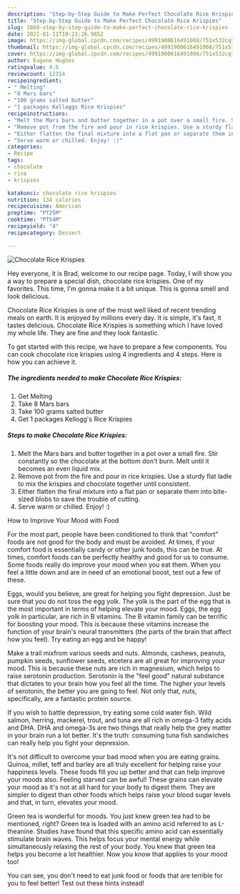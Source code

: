 ```yaml
---
description: "Step-by-Step Guide to Make Perfect Chocolate Rice Krispies"
title: "Step-by-Step Guide to Make Perfect Chocolate Rice Krispies"
slug: 1868-step-by-step-guide-to-make-perfect-chocolate-rice-krispies
date: 2021-01-11T19:23:26.985Z
image: https://img-global.cpcdn.com/recipes/4991900616491008/751x532cq70/chocolate-rice-krispies-recipe-main-photo.jpg
thumbnail: https://img-global.cpcdn.com/recipes/4991900616491008/751x532cq70/chocolate-rice-krispies-recipe-main-photo.jpg
cover: https://img-global.cpcdn.com/recipes/4991900616491008/751x532cq70/chocolate-rice-krispies-recipe-main-photo.jpg
author: Eugene Hughes
ratingvalue: 4.6
reviewcount: 12314
recipeingredient:
- " Melting"
- "8 Mars bars"
- "100 grams salted butter"
- "1 packages Kelloggs Rice Krispies"
recipeinstructions:
- "Melt the Mars bars and butter together in a pot over a small fire. Stir constantly so the chocolate at the bottom don&#39;t burn. Melt until it becomes an even liquid mix."
- "Remove pot from the fire and pour in rice krispies. Use a sturdy flat ladle to mix the krispies and chocolate together until consistent."
- "Either flatten the final mixture into a flat pan or separate them into bite-sized blobs to save the trouble of cutting."
- "Serve warm or chilled. Enjoy! :)"
categories:
- Recipe
tags:
- chocolate
- rice
- krispies

katakunci: chocolate rice krispies 
nutrition: 134 calories
recipecuisine: American
preptime: "PT25M"
cooktime: "PT54M"
recipeyield: "4"
recipecategory: Dessert

---
```



![Chocolate Rice Krispies](https://img-global.cpcdn.com/recipes/4991900616491008/751x532cq70/chocolate-rice-krispies-recipe-main-photo.jpg)

Hey everyone, it is Brad, welcome to our recipe page. Today, I will show you a way to prepare a special dish, chocolate rice krispies. One of my favorites. This time, I'm gonna make it a bit unique. This is gonna smell and look delicious.

Chocolate Rice Krispies is one of the most well liked of recent trending meals on earth. It is enjoyed by millions every day. It is simple, it's fast, it tastes delicious. Chocolate Rice Krispies is something which I have loved my whole life. They are fine and they look fantastic.




To get started with this recipe, we have to prepare a few components. You can cook chocolate rice krispies using 4 ingredients and 4 steps. Here is how you can achieve it.

<!--inarticleads1-->

##### The ingredients needed to make Chocolate Rice Krispies:

1. Get  Melting
1. Take 8 Mars bars
1. Take 100 grams salted butter
1. Get 1 packages Kellogg&#39;s Rice Krispies




<!--inarticleads2-->

##### Steps to make Chocolate Rice Krispies:

1. Melt the Mars bars and butter together in a pot over a small fire. Stir constantly so the chocolate at the bottom don&#39;t burn. Melt until it becomes an even liquid mix.
1. Remove pot from the fire and pour in rice krispies. Use a sturdy flat ladle to mix the krispies and chocolate together until consistent.
1. Either flatten the final mixture into a flat pan or separate them into bite-sized blobs to save the trouble of cutting.
1. Serve warm or chilled. Enjoy! :)




How to Improve Your Mood with Food


For the most part, people have been conditioned to think that "comfort" foods are not good for the body and must be avoided. At times, if your comfort food is essentially candy or other junk foods, this can be true. At times, comfort foods can be perfectly healthy and good for us to consume. Some foods really do improve your mood when you eat them. When you feel a little down and are in need of an emotional boost, test out a few of these.

Eggs, would you believe, are great for helping you fight depression. Just be sure that you do not toss the egg yolk. The yolk is the part of the egg that is the most important in terms of helping elevate your mood. Eggs, the egg yolk in particular, are rich in B vitamins. The B vitamin family can be terrific for boosting your mood. This is because these vitamins increase the function of your brain's neural transmitters (the parts of the brain that affect how you feel). Try eating an egg and be happy!

Make a trail mixfrom various seeds and nuts. Almonds, cashews, peanuts, pumpkin seeds, sunflower seeds, etcetera are all great for improving your mood. This is because these nuts are rich in magnesium, which helps to raise serotonin production. Serotonin is the "feel good" natural substance that dictates to your brain how you feel all the time. The higher your levels of serotonin, the better you are going to feel. Not only that, nuts, specifically, are a fantastic protein source.

If you wish to battle depression, try eating some cold water fish. Wild salmon, herring, mackerel, trout, and tuna are all rich in omega-3 fatty acids and DHA. DHA and omega-3s are two things that really help the grey matter in your brain run a lot better. It's the truth: consuming tuna fish sandwiches can really help you fight your depression. 

It's not difficult to overcome your bad mood when you are eating grains. Quinoa, millet, teff and barley are all truly excellent for helping raise your happiness levels. These foods fill you up better and that can help improve your moods also. Feeling starved can be awful! These grains can elevate your mood as it's not at all hard for your body to digest them. They are simpler to digest than other foods which helps raise your blood sugar levels and that, in turn, elevates your mood.

Green tea is wonderful for moods. You just knew green tea had to be mentioned, right? Green tea is loaded with an amino acid referred to as L-theanine. Studies have found that this specific amino acid can essentially stimulate brain waves. This helps focus your mental energy while simultaneously relaxing the rest of your body. You knew that green tea helps you become a lot healthier. Now you know that applies to your mood too!

You can see, you don't need to eat junk food or foods that are terrible for you to feel better! Test out  these hints  instead!

